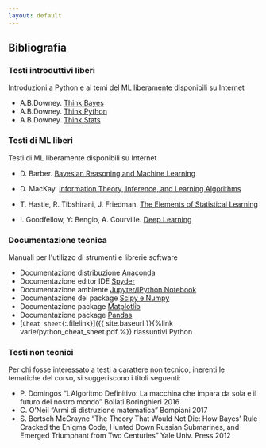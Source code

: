 ```yaml
---
layout: default
---
```


## Bibliografia 

### Testi introduttivi liberi
Introduzioni a Python e ai temi del ML liberamente disponibili su Internet

* A.B.Downey. [Think Bayes](http://greenteapress.com/wp/think-bayes/)
* A.B.Downey. [Think Python](http://greenteapress.com/wp/think-python-2e/)
* A.B.Downey. [Think Stats](http://greenteapress.com/wp/think-stats-2e/)

### Testi di ML liberi
Testi di ML liberamente disponibili su Internet 

* D. Barber. [Bayesian Reasoning and Machine Learning]([http://web4.cs.ucl.ac.uk/staff/D.Barber/pmwiki/pmwiki.php?n=Brml.HomePage)

* D. MacKay. [Information Theory, Inference, and Learning Algorithms](http://www.inference.org.uk/itprnn/book.html)

* T. Hastie, R. Tibshirani, J. Friedman. [The Elements of Statistical Learning](https://web.stanford.edu/~hastie/ElemStatLearn/)

* I. Goodfellow, Y: Bengio, A. Courville. [Deep Learning](http://www.deeplearningbook.org/)


### Documentazione tecnica
Manuali per l'utilizzo di strumenti e librerie software

* Documentazione distribuzione [Anaconda](https://conda.io/docs/user-guide/index.html)
* Documentazione editor IDE [Spyder](https://pythonhosted.org/spyder/)
* Documentazione ambiente [Jupyter/IPython Notebook](https://jupyter-notebook-beginner-guide.readthedocs.io/en/latest/)
* Documentazione dei package [Scipy e Numpy](https://docs.scipy.org/doc/)
* Documentazione package [Matplotlib](https://matplotlib.org/users/index.html)
* Documentazione package [Pandas](https://pandas.pydata.org)
* [`Cheat sheet`{:.filelink}]({{ site.baseurl }}{%link varie/python_cheat_sheet.pdf %}) riassuntivi Python 



### Testi non tecnici
Per chi fosse interessato a testi a carattere non tecnico, inerenti le tematiche del corso, si suggeriscono i titoli seguenti:

* P. Domingos “L’Algoritmo Definitivo: La macchina che impara da sola e il futuro del nostro mondo” Bollati  Boringhieri 2016
* C. O’Neil “Armi di distruzione matematica”  Bompiani 2017
* S. Bertsch McGrayne “The Theory That Would Not Die: How Bayes' Rule Cracked the Enigma Code, Hunted Down Russian Submarines, and Emerged Triumphant from Two Centuries” Yale Univ. Press 2012